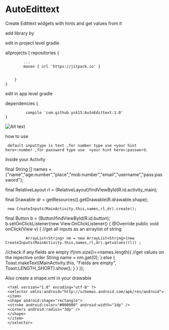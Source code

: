 # AutoEdittext
Create Edittext widgets with hints and get values from it

add library by

edit in project level gradle

allprojects {
		repositories {
		
			...
			maven { url 'https://jitpack.io' }
			
			
		}
	}
	
	
	
edit in app level gradle




dependencies {


	         compile 'com.github.ysk15:AutoEdittext:1.0'
	}
	
	
   ![Alt text](https://user-images.githubusercontent.com/30522134/28714091-77a26312-73af-11e7-8dc3-beff5fc0d0aa.png "Screen Shot")

how to use 

     default inputtype is text ,for number type use <your hint here>:number ,for password type use  <your hint here>:password.
 
   Inside your Activity
   
   final String [] names = {"name","age:number","place","mob:number","email","username","pass:password"};
	
   final RelativeLayout rl = (RelativeLayout)findViewById(R.id.activity_main);
	
 final Drawable dr = getResources().getDrawable(R.drawable.shape);
	 
	 new CreateInputs(MainActivity.this,names,rl,dr).create();

  final Button b = (Button)findViewById(R.id.button);
   b.setOnClickListener(new View.OnClickListener() {
    @Override
      public void onClick(View v) {
  //get all inputs as an arraylist of string
  
             ArrayList<String> nm = new ArrayList<String>(new CreateInputs(MainActivity.this,names,rl,dr).getvalues(rl)) ;
             
//check if any fields are empty
  if(nm.size()==names.length){
//get values on the repective order
  String name = nm.get(0);
    }
     else {
     Toast.makeText(MainActivity.this, "Fields are empty", Toast.LENGTH_SHORT).show();
                }
            }
        });
	
Also create  a shape.xml in your drawable
       
     <?xml version="1.0" encoding="utf-8" ?> 
     <selector xmlns:android="http://schemas.android.com/apk/res/android">
     <item>
     <shape android:shape="rectangle">
     <stroke android:color="#000000" android:width="1dp" /> 
     <corners android:radius="3dp" /> 
     </shape>
     </item>
     </selector>














	
	
	
	
 
